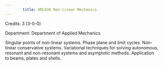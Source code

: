 ```yaml
---
        title: AML838 Non-linear Mechanics
---
```

Credits: 3 (3-0-0)

Department: Department of Applied Mechanics

Singular points of non-linear systems. Phase plane and limit cycles. Non-linear conservative systems. Variational techniques for solving autonomous, resonant and non-resonant systems and asymptotic methods. Application to beams, plates and shells.